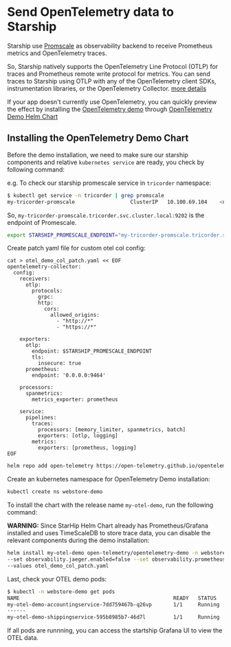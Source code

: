 # Send OpenTelemetry data to Starship

Starship use [Promscale](https://docs.timescale.com/promscale/latest/about-promscale/) as observability backend to receive Prometheus metrics and OpenTelemetry traces.

So, Starship natively supports the OpenTelemetry Line Protocol (OTLP) for traces and Prometheus remote write protocol for metrics. You can send traces to Starship using OTLP with any of the OpenTelemetry client SDKs, instrumentation libraries, or the OpenTelemetry Collector. [more details](https://docs.timescale.com/promscale/latest/send-data/opentelemetry/)

If your app doesn't currently use OpenTelemetry, you can quickly preview the effect by installing the [OpenTelemetry demo](https://github.com/open-telemetry/opentelemetry-demo) through [OpenTelemetry Demo Helm Chart](https://github.com/open-telemetry/opentelemetry-helm-charts/tree/main/charts/opentelemetry-demo)

## Installing the OpenTelemetry Demo Chart

Before the demo installation, we need to make sure our starship components and relative `kubernetes service` are ready, you check by following command:

e.g. To check our starship promescale service in `tricorder` namespace:

```bash
$ kubectl get service -n tricorder | grep promscale
my-tricorder-promscale                  ClusterIP   10.100.69.104    <none>   9201:32401/TCP,9202:31864/TCP                 3h56m
```

So, `my-tricorder-promscale.tricorder.svc.cluster.local:9202` is the endpoint of Promescale.

```bash
export STARSHIP_PROMESCALE_ENDPOINT="my-tricorder-promscale.tricorder.svc.cluster.local:9202"
```

Create patch yaml file for custom otel col config:

```shell
cat > otel_demo_col_patch.yaml << EOF
opentelemetry-collector:
  config:
    receivers:
      otlp:
        protocols:
          grpc:
          http:
            cors:
              allowed_origins:
                - "http://*"
                - "https://*"

    exporters:
      otlp:
        endpoint: $STARSHIP_PROMESCALE_ENDPOINT
        tls:
          insecure: true
      prometheus:
        endpoint: '0.0.0.0:9464'

    processors:
      spanmetrics:
        metrics_exporter: prometheus

    service:
      pipelines:
        traces:
          processors: [memory_limiter, spanmetrics, batch]
          exporters: [otlp, logging]
        metrics:
          exporters: [prometheus, logging]
EOF
```

```bash
helm repo add open-telemetry https://open-telemetry.github.io/opentelemetry-helm-charts
```

Create an kubernetes namespace for OpenTelemetry Demo installation:

```bash
kubectl create ns webstore-demo
```

To install the chart with the release name `my-otel-demo`, run the following command:

**WARNING:** Since StarHip Helm Chart already has Prometheus/Grafana installed and uses TimeScaleDB to store trace data, you can disable the relevant components during the demo installation:

```bash
helm install my-otel-demo open-telemetry/opentelemetry-demo -n webstore-demo \
--set observability.jaeger.enabled=false --set observability.prometheus.enabled=false --set observability.grafana.enabled=false \
--values otel_demo_col_patch.yaml
```

Last, check your OTEL demo pods:

```bash
$ kubectl -n webstore-demo get pods
NAME                                                  READY   STATUS    RESTARTS       AGE
my-otel-demo-accountingservice-7dd759467b-q26vp       1/1     Running   2 (134m ago)   134m
······
my-otel-demo-shippingservice-595b8985b7-46d7l         1/1     Running   0              134m
```

If all pods are runnning, you can access the startship Grafana UI to view the OTEL data.






